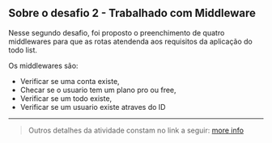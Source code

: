 ## Sobre o desafio 2 - Trabalhado com Middleware

Nesse segundo desafio, foi proposto o preenchimento de quatro middlewares para que as rotas atendenda aos requisitos da aplicação do todo list.

Os middlewares são:
- Verificar se uma conta existe,
- Checar se o usuario tem um plano pro ou free,
- Verificar se um todo existe,
- Verificar se um usuario existe atraves do ID

---
> Outros detalhes da atividade constam no link a seguir: 
> [more info](https://www.notion.so/chapter-1-Desafio-2-Trabalhando-com-middlewares-ffe59f42005a466092471c8e875ce51f)